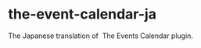 the-event-calendar-ja
=====================

The Japanese translation of  The Events Calendar plugin.
